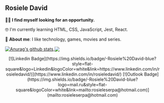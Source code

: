 <h2>Rosiele David</h2> 

 🕵️‍♀️ **I find myself looking for an opportunity.**

 🤓 I'm currently learning HTML, CSS, JavaScript, Jest, React.

 💬 **About me**: I like technology, games, movies and series.

<a href="https://github.com/rosids/">
  <img align="center" src="https://github-readme-stats.vercel.app/api?username=rosids&show_icons=true&include_all_commits=true&theme=dark&layout=compact" alt="Anurag's github stats" />
</a>

<a href="https://github.com/anuraghazra/github-readme-stats">
  <img align="center" src="https://github-readme-stats.vercel.app/api/top-langs/?username=anuraghazra&layout=compact&theme=dark" />
</a>

<p align="center">
[![Linkedin Badge](https://img.shields.io/badge/-Rosiele%20David-blue?style=flat-square&logo=Linkedin&logoColor=white&link=https://www.linkedin.com/in/rosieledavid/)](https://www.linkedin.com/in/rosieledavid/) [![Outlook Badge](https://img.shields.io/badge/-Rosiele%20David-blue?logo=mail.ru&style=flat-square&logoColor=white&link=mailto:rosieleserpa@hotmail.com)](mailto:rosieleserpa@hotmail.com)
</p>